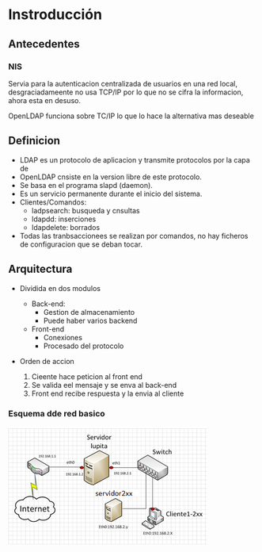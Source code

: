 # Instroducción
## Antecedentes
### NIS
Servia para la autenticacion centralizada de usuarios en una red local, desgraciadameente no usa TCP/IP por lo que no se cifra la informacion, ahora esta en desuso.

OpenLDAP funciona sobre TC/IP lo que lo hace la alternativa mas deseable

## Definicion
* LDAP es un protocolo de aplicacion y transmite protocolos por la capa de 
* OpenLDAP cnsiste en la version libre de este protocolo. 
* Se basa en el programa slapd (daemon).
* Es un servicio permanente durante el inicio del sistema.
* Clientes/Comandos: 
    * ladpsearch: busqueda y cnsultas
    * ldapdd: inserciones
    * ldapdelete: borrados
* Todas las tranbsaccionees se realizan por comandos, no hay ficheros de configuracion que se deban tocar.

## Arquitectura
* Dividida en dos modulos
    * Back-end: 
        * Gestion de almacenamiento
        * Puede haber varios backend
    * Front-end
        * Conexiones
        * Procesado del protocolo

* Orden de accion
    1. Cieente hace peticion al front end
    2. Se valida eel mensaje y se enva al back-end
    3. Front end recibe respuesta y la envia al cliente

### Esquema dde red basico
![01](IMG/01.png)